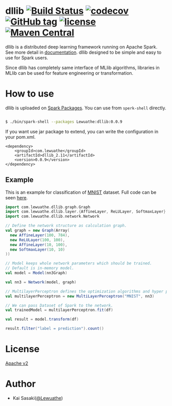 dllib [![Build Status](https://travis-ci.org/Lewuathe/dllib.svg?branch=master)](https://travis-ci.org/Lewuathe/dllib) [![codecov](https://codecov.io/gh/Lewuathe/dllib/branch/master/graph/badge.svg)](https://codecov.io/gh/Lewuathe/dllib)  [![GitHub tag](https://img.shields.io/github/tag/Lewuathe/dllib.svg)]() [![license](https://img.shields.io/github/license/Lewuathe/dllib.svg)](https://www.apache.org/licenses/LICENSE-2.0) [![Maven Central](https://img.shields.io/maven-central/v/com.lewuathe/dllib_2.11.svg)]()
================

dllib is a distributed deep learning framework running on Apache Spark. See more detail in [documentation](http://www.lewuathe.com/dllib/). dllib designed to be simple and easy to use for Spark users.

Since dllib has completely same interface of MLlib algorithms, libraries in MLlib can be used for feature engineering or transformation.

# How to use

dllib is uploaded on [Spark Packages](http://spark-packages.org/package/Lewuathe/dllib). You can use from `sperk-shell` directly.

```bash

$ ./bin/spark-shell --packages Lewuathe:dllib:0.0.9

```

If you want use jar package to extend, you can write the configuration in your pom.xml.

```
<dependency>
    <groupId>com.lewuathe</groupId>
    <artifactId>dllib_2.11</artifactId>
    <version>0.0.9</version>
</dependency>
```

## Example

This is an example for classification of [MNIST](http://yann.lecun.com/exdb/mnist/) dataset. Full code can be seen [here](https://github.com/Lewuathe/dllib/blob/master/src/main/scala/com/lewuathe/dllib/example/MNISTApp.scala).

```scala
import com.lewuathe.dllib.graph.Graph
import com.lewuathe.dllib.layer.{AffineLayer, ReLULayer, SoftmaxLayer}
import com.lewuathe.dllib.network.Network

// Define the network structure as calculation graph.
val graph = new Graph(Array(
  new AffineLayer(100, 784),
  new ReLULayer(100, 100),
  new AffineLayer(10, 100),
  new SoftmaxLayer(10, 10)
))

// Model keeps whole network parameters which should be trained.
// Default is in-memory model.
val model = Model(nn3Graph)

val nn3 = Network(model, graph)

// MultilayerPerceptron defines the optimization algorithms and hyper parameters.
val multilayerPerceptron = new MultiLayerPerceptron("MNIST", nn3)

// We can pass Dataset of Spark to the network.
val trainedModel = multilayerPerceptron.fit(df)

val result = model.transform(df)

result.filter("label = prediction").count()
```

# License

[Apache v2](http://www.apache.org/licenses/LICENSE-2.0)

# Author

* Kai Sasaki([@Lewuathe](https://github.com/Lewuathe))
